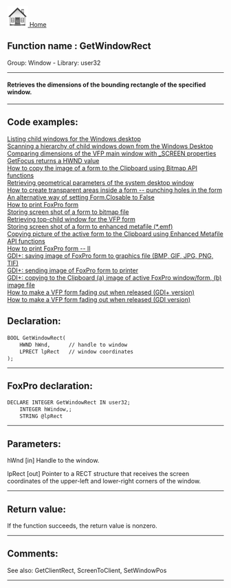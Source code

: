 [<img src="../../images/home.png"> Home ](https://github.com/VFPX/Win32API)  

## Function name : GetWindowRect
Group: Window - Library: user32    
***  


#### Retrieves the dimensions of the bounding rectangle of the specified window.

***  


## Code examples:
[Listing child windows for the Windows desktop](../../samples/sample_027.md)  
[Scanning a hierarchy of child windows down from the Windows Desktop](../../samples/sample_045.md)  
[Comparing dimensions of the VFP main window with _SCREEN properties](../../samples/sample_078.md)  
[GetFocus returns a HWND value](../../samples/sample_090.md)  
[How to copy the image of a form to the Clipboard using Bitmap API functions](../../samples/sample_091.md)  
[Retrieving geometrical parameters of the system desktop window](../../samples/sample_092.md)  
[How to create transparent areas inside a form -- punching holes in the form](../../samples/sample_126.md)  
[An alternative way of setting Form.Closable to False](../../samples/sample_127.md)  
[How to print FoxPro form](../../samples/sample_158.md)  
[Storing screen shot of a form to bitmap file](../../samples/sample_187.md)  
[Retrieving top-child window for the VFP form](../../samples/sample_209.md)  
[Storing screen shot of a form to enhanced metafile (*.emf)](../../samples/sample_402.md)  
[Copying picture of the active form to the Clipboard using Enhanced Metafile API functions](../../samples/sample_404.md)  
[How to print FoxPro form -- II](../../samples/sample_406.md)  
[GDI+: saving image of FoxPro form to graphics file (BMP, GIF, JPG, PNG, TIF)](../../samples/sample_454.md)  
[GDI+: sending image of FoxPro form to printer](../../samples/sample_455.md)  
[GDI+: copying to the Clipboard (a) image of active FoxPro window/form, (b) image file](../../samples/sample_457.md)  
[How to make a VFP form fading out when released (GDI+ version)](../../samples/sample_527.md)  
[How to make a VFP form fading out when released (GDI version)](../../samples/sample_528.md)  

## Declaration:
```foxpro  
BOOL GetWindowRect(
	HWND hWnd,      // handle to window
	LPRECT lpRect   // window coordinates
);  
```  
***  


## FoxPro declaration:
```foxpro  
DECLARE INTEGER GetWindowRect IN user32;
	INTEGER hWindow,;
	STRING @lpRect  
```  
***  


## Parameters:
hWnd 
[in] Handle to the window. 

lpRect 
[out] Pointer to a RECT structure that receives the screen coordinates of the upper-left and lower-right corners of the window. 
  
***  


## Return value:
If the function succeeds, the return value is nonzero.  
***  


## Comments:
See also: GetClientRect, ScreenToClient, SetWindowPos   
  
***  

